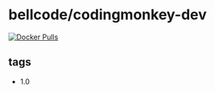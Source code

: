 # bellcode/codingmonkey-dev

[![Docker Pulls](https://img.shields.io/docker/pulls/bellcode/codingmonkey-pro.svg)](https://hub.docker.com/r/bellcode/codingmonkey-dev/)

## tags

- 1.0
